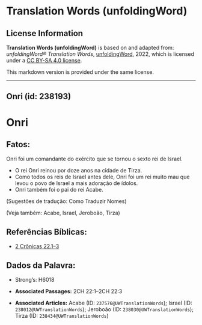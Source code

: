 # Translation Words (unfoldingWord)

## License Information

**Translation Words (unfoldingWord)** is based on and adapted from: _unfoldingWord® Translation Words_, [unfoldingWord](https://unfoldingword.org/utw), 2022, which is licensed under a [CC BY-SA 4.0 license](https://creativecommons.org/licenses/by-sa/4.0/legalcode.en).

This markdown version is provided under the same license.



--------------------------------

## Onri (id: 238193)

Onri
====

Fatos:
------

Onri foi um comandante do exército que se tornou o sexto rei de Israel.

* O rei Onri reinou por doze anos na cidade de Tirza.
* Como todos os reis de Israel antes dele, Onri foi um rei muito mau que levou o povo de Israel a mais adoração de ídolos.
* Onri também foi o pai do rei Acabe.

(Sugestões de tradução: Como Traduzir Nomes)

(Veja também: Acabe, Israel, Jeroboão, Tirza)

Referências Bíblicas:
---------------------

* [2 Crônicas 22\.1–3](https://ref.ly/2Chr22:1-2Chr22:3)

Dados da Palavra:
-----------------

* Strong’s: H6018

* **Associated Passages:** 2CH 22:1–2CH 22:3
* **Associated Articles:** Acabe (ID: `237576@UWTranslationWords`); Israel (ID: `238012@UWTranslationWords`); Jeroboão (ID: `238030@UWTranslationWords`); Tirza (ID: `238434@UWTranslationWords`)

